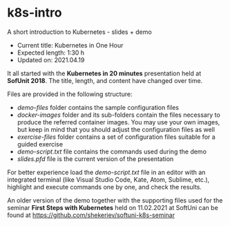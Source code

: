 # k8s-intro
A short introduction to Kubernetes - slides + demo
* Current title: Kubernetes in One Hour
* Expected length: 1:30 h
* Updated on: 2021.04.19

It all started with the **Kubernetes in 20 minutes** presentation held at **SofUnit 2018**. The title, length, and content have changed over time. 

Files are provided in the following structure:
* *demo-files* folder contains the sample configuration files
* *docker-images* folder and its sub-folders contain the files necessary to produce the referred container images. You may use your own images, but keep in mind that you should adjust the configuration files as well
* *exercise-files* folder contains a set of configuration files suitable for a guided exercise
* *demo-script.txt* file contains the commands used during the demo
* *slides.pfd* file is the current version of the presentation

For better experience load the *demo-script.txt* file in an editor with an integrated terminal (like Visual Studio Code, Kate, Atom, Sublime, etc.), highlight and execute commands one by one, and check the results.

An older version of the demo together with the supporting files used for the seminar **First Steps with Kubernetes** held on 11.02.2021 at SoftUni can be found at https://github.com/shekeriev/softuni-k8s-seminar
